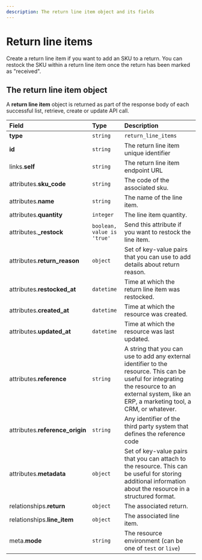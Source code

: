 ```yaml
---
description: The return line item object and its fields
---
```


# Return line items

Create a return line item if you want to add an SKU to a return. You can restock the SKU within a return line item once the return has been marked as "received".

## The return line item object

A **return line item** object is returned as part of the response body of each successful list, retrieve, create or update API call.

| Field | Type | Description |
| :--- | :--- | :--- |
| **type** | `string` | `return_line_items` |
| **id** | `string` | The return line item unique identifier |
| links.**self** | `string` | The return line item endpoint URL |
| attributes.**sku\_code** | `string` | The code of the associated sku. |
| attributes.**name** | `string` | The name of the line item. |
| attributes.**quantity** | `integer` | The line item quantity. |
| attributes.**\_restock** | `boolean, value is 'true'` | Send this attribute if you want to restock the line item. |
| attributes.**return\_reason** | `object` | Set of key-value pairs that you can use to add details about return reason. |
| attributes.**restocked\_at** | `datetime` | Time at which the return line item was restocked. |
| attributes.**created\_at** | `datetime` | Time at which the resource was created. |
| attributes.**updated\_at** | `datetime` | Time at which the resource was last updated. |
| attributes.**reference** | `string` | A string that you can use to add any external identifier to the resource. This can be useful for integrating the resource to an external system, like an ERP, a marketing tool, a CRM, or whatever. |
| attributes.**reference\_origin** | `string` | Any identifier of the third party system that defines the reference code |
| attributes.**metadata** | `object` | Set of key-value pairs that you can attach to the resource. This can be useful for storing additional information about the resource in a structured format. |
| relationships.**return** | `object` | The associated return. |
| relationships.**line\_item** | `object` | The associated line item. |
| meta.**mode** | `string` | The resource environment \(can be one of `test` or `live`\) |

